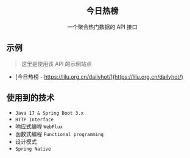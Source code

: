 <div align="center">
<h2>今日热榜</h2>
<p>一个聚合热门数据的 API 接口</p>
</div>

## 示例

> 这里是使用该 API 的示例站点

- [今日热榜 - https://lilu.org.cn/dailyhot/](https://lilu.org.cn/dailyhot/)

## 使用到的技术

- `Java 17 & Spring Boot 3.x`
- `HTTP Interface`
- 响应式编程 `WebFlux`
- 函数式编程 `Functional programming`
- 设计模式
- `Spring Native`
